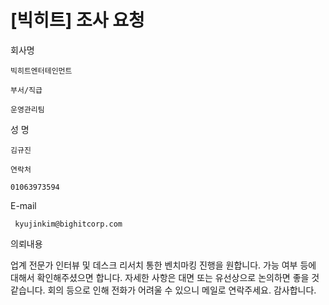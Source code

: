# [빅히트] 조사 요청


회사명

 	빅히트엔터테인먼트

 	부서/직급

 	운영관리팀

 	
성 명

 	김규진

 	연락처

 	01063973594

 	
E-mail

 	 kyujinkim@bighitcorp.com

 	
 	 	  

의뢰내용

   업계 전문가 인터뷰 및 데스크 리서치 통한 벤치마킹 진행을 원합니다. 가능 여부 등에 대해서 확인해주셨으면 합니다. 자세한 사항은 대면 또는 유선상으로 논의하면 좋을 것 같습니다. 회의 등으로 인해 전화가 어려울 수 있으니 메일로 연락주세요. 감사합니다. 

